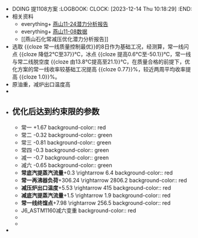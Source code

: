 - DOING 提1108方案
  :LOGBOOK:
  CLOCK: [2023-12-14 Thu 10:18:29]
  :END:
- 相关资料
	- everything+ [燕山11-24潜力分析报告](file:///D:/WeChat/WeChat%20Files/wxid_7f3f2f3fo74k22/FileStorage/File/2023-12/%E7%87%95%E5%B1%B1%E7%9F%B3%E5%8C%96%E5%B8%B8%E5%87%8F%E5%8E%8B%E4%BC%98%E5%8C%96%E6%BD%9C%E5%8A%9B%E5%88%86%E6%9E%90%E6%8A%A5%E5%91%8A11-24.docx)
	- everything+ [燕山11-08数据](file:///D:/WeChat/WeChat%20Files/wxid_7f3f2f3fo74k22/FileStorage/File/2023-12/YanshanResultSummary(2023_11_08_18_58).xlsx)
	- [[燕山石化常减压优化潜力分析报告]]
- 选取 {{cloze 常一线质量控制最优}}的8日作为基础工况，经测算，常一线闪点 {{cloze 降低2℃至37}}℃，冰点 {{cloze 提高0.6℃至-50.1}}℃，常一线与常二线脱空度 {{cloze 由13.8℃提高至21.1}}℃，在质量合格的前提下，优化方案的常一线收率较基础工况提高 {{cloze 0.77}}%，较近两周平均收率提高 {{cloze 1.0}}%。
- 原油重，减炉出口温度高
-
- ## 优化后达到约束限的参数
	- 常一 +1.67
	  background-color:: red
	- 常二 -0.32
	  background-color:: green
	- 常三 -0.81
	  background-color:: green
	- 常四 -0.3
	  background-color:: green
	- 减一 -0.7
	  background-color:: green
	- 减六 -0.65
	  background-color:: green
	- **常底汽提蒸汽流量**+0.3 \rightarrow 6.4
	  background-color:: red
	- **常一再沸器负荷**+306.24 \rightarrow 2806.2
	  background-color:: red
	- **减压炉出口温度**+5.53 \rightarrow 415
	  background-color:: red
	- **减底汽提蒸汽流量**+1.5 \rightarrow 1.9
	  background-color:: red
	- **常一线终馏点**+7.98 \rightarrow 256.5
	  background-color:: red
	- J6_ASTM1160减六变重
	  background-color:: red
	-
	-
-